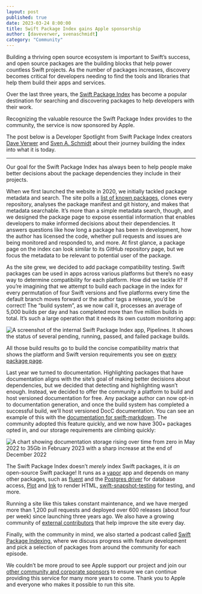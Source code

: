 ```yaml
---
layout: post
published: true
date: 2023-03-24 8:00:00
title: Swift Package Index gains Apple sponsorship
author: [daveverwer, svenaschmidt]
category: "Community"
---
```


Building a thriving open source ecosystem is important to Swift’s success, and open source packages are the building blocks that help power countless Swift projects. As the number of packages increases, discovery becomes critical for developers needing to find the tools and libraries that help them build their apps and services.

Over the last three years, the [Swift Package Index](https://swiftpackageindex.com) has become a popular destination for searching and discovering packages to help developers with their work.

Recognizing the valuable resource the Swift Package Index provides to the community, the service is now sponsored by Apple.

The post below is a Developer Spotlight from Swift Package Index creators [Dave Verwer](https://daveverwer.com) and [Sven A. Schmidt](https://mastodon.social/@finestructure) about their journey building the index into what it is today.

***

Our goal for the Swift Package Index has always been to help people make better decisions about the package dependencies they include in their projects.

When we first launched the website in 2020, we initially tackled package metadata and search. The site polls a [list of known packages](https://github.com/SwiftPackageIndex/PackageList/blob/main/packages.json), clones every repository, analyses the package manifest and git history, and makes that metadata searchable. It’s more than a simple metadata search, though, and we designed the package page to expose essential information that enables developers to make informed decisions about their dependencies. It answers questions like how long a package has been in development, how the author has licensed the code, whether pull requests and issues are being monitored and responded to, and more. At first glance, a package page on the index can look similar to its GitHub repository page, but we focus the metadata to be relevant to potential user of the package.

As the site grew, we decided to add package compatibility testing. Swift packages can be used in apps across various platforms but there’s no easy way to determine compatibility for each platform. How did we tackle it? If you’re imagining that we attempt to build each package in the index for every permutation of four Swift versions and five platforms every time the default branch moves forward or the author tags a release, you’d be correct! The “build system”, as we now call it, processes an average of 5,000 builds per day and has completed more than five million builds in total. It’s such a large operation that it needs its own custom monitoring app:

![A screenshot of the internal Swift Package Index app, Pipelines. It shows the status of several pending, running, passed, and failed package builds.](/assets/images/swift-package-index-developer-spotlight-blog/pipelines-app.png)

All those build results go to build the concise compatibility matrix that shows the platform and Swift version requirements you see on [every package page](https://swiftpackageindex.com/swiftlang/swift-markdown).

Last year we turned to documentation. Highlighting packages that have documentation aligns with the site’s goal of making better decisions about dependencies, but we decided that detecting and highlighting wasn’t enough. Instead, we decided to offer the community a platform to build and host versioned documentation for free. Any package author can now opt-in to documentation generation, and once the build system has completed a successful build, we’ll host versioned DocC documentation. You can see an example of this with the [documentation for swift-markdown](https://swiftpackageindex.com/swiftlang/swift-markdown/documentation). The community adopted this feature quickly, and we now have 300+ packages opted in, and our storage requirements are climbing quickly:

![A chart showing documentation storage rising over time from zero in May 2022 to 35Gb in February 2023 with a sharp increase at the end of December 2022](/assets/images/swift-package-index-developer-spotlight-blog/docc-storage-growth.png)

The Swift Package Index doesn’t *merely* index Swift packages, it *is an* open-source Swift package! It runs as a [vapor](https://swiftpackageindex.com/vapor/vapor) app and depends on many other packages, such as [fluent](https://swiftpackageindex.com/vapor/fluent) and the [Postgres driver](https://swiftpackageindex.com/vapor/fluent-postgres-driver) for database access, [Plot](https://swiftpackageindex.com/JohnSundell/Plot) and [Ink](https://swiftpackageindex.com/JohnSundell/Ink) to render HTML, [swift-snapshot-testing](https://swiftpackageindex.com/pointfreeco/swift-snapshot-testing) for testing, and more.

Running a site like this takes constant maintenance, and we have merged more than 1,200 pull requests and deployed over 600 releases (about four per week) since launching three years ago. We also have a growing community of [external contributors](https://github.com/SwiftPackageIndex/SwiftPackageIndex-Server/graphs/contributors) that help improve the site every day.

Finally, with the community in mind, we also started a podcast called [Swift Package Indexing](https://swiftpackageindexing.transistor.fm), where we discuss progress with feature development and pick a selection of packages from around the community for each episode.

We couldn’t be more proud to see Apple support our project and join our [other community and corporate sponsors](https://swiftpackageindex.com/supporters) to ensure we can continue providing this service for many more years to come. Thank you to Apple and everyone who makes it possible to run this site.
